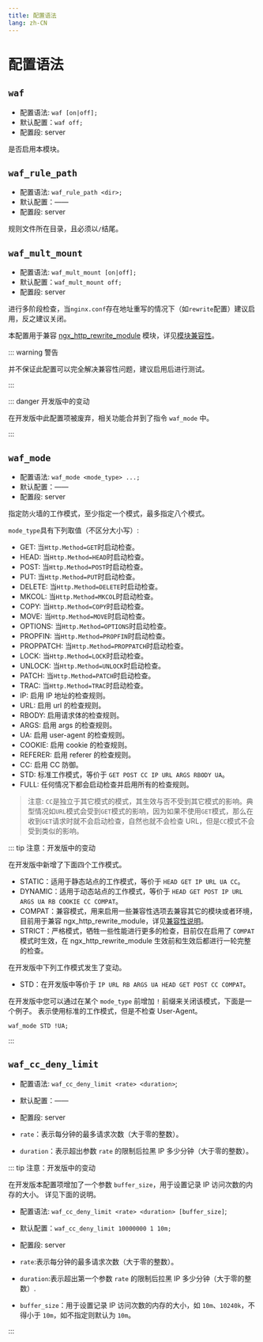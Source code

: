 ```yaml
---
title: 配置语法
lang: zh-CN
---
```


# 配置语法

## `waf`

* 配置语法: `waf [on|off];`
* 默认配置：`waf off;`
* 配置段: server

是否启用本模块。

## `waf_rule_path`

* 配置语法: `waf_rule_path <dir>;`
* 默认配置：——
* 配置段: server

规则文件所在目录，且必须以`/`结尾。


## `waf_mult_mount`

* 配置语法: `waf_mult_mount [on|off];`
* 默认配置：`waf_mult_mount off;`
* 配置段: server

进行多阶段检查，当`nginx.conf`存在地址重写的情况下（如`rewrite`配置）建议启用，反之建议关闭。

本配置用于兼容 [ngx_http_rewrite_module](https://nginx.org/en/docs/http/ngx_http_rewrite_module.html) 
模块，详见[模块兼容性](/zh-cn/guide/compatibility.md#ngx_http_rewrite_module)。

::: warning 警告

并不保证此配置可以完全解决兼容性问题，建议启用后进行测试。

:::

::: danger 开发版中的变动

在开发版中此配置项被废弃，相关功能合并到了指令 `waf_mode` 中。

:::


## `waf_mode`

* 配置语法: `waf_mode <mode_type> ...;`
* 默认配置：——
* 配置段: server

指定防火墙的工作模式，至少指定一个模式，最多指定八个模式。

`mode_type`具有下列取值（不区分大小写）:
* GET: 当`Http.Method=GET`时启动检查。
* HEAD: 当`Http.Method=HEAD`时启动检查。
* POST: 当`Http.Method=POST`时启动检查。
* PUT: 当`Http.Method=PUT`时启动检查。
* DELETE: 当`Http.Method=DELETE`时启动检查。
* MKCOL: 当`Http.Method=MKCOL`时启动检查。
* COPY: 当`Http.Method=COPY`时启动检查。
* MOVE: 当`Http.Method=MOVE`时启动检查。
* OPTIONS: 当`Http.Method=OPTIONS`时启动检查。
* PROPFIN: 当`Http.Method=PROPFIN`时启动检查。
* PROPPATCH: 当`Http.Method=PROPPATCH`时启动检查。
* LOCK: 当`Http.Method=LOCK`时启动检查。
* UNLOCK: 当`Http.Method=UNLOCK`时启动检查。
* PATCH: 当`Http.Method=PATCH`时启动检查。
* TRAC: 当`Http.Method=TRAC`时启动检查。
* IP: 启用 IP 地址的检查规则。
* URL: 启用 url 的检查规则。
* RBODY: 启用请求体的检查规则。
* ARGS: 启用 args 的检查规则。
* UA: 启用 user-agent 的检查规则。
* COOKIE: 启用 cookie 的检查规则。
* REFERER: 启用 referer 的检查规则。
* CC: 启用 CC 防御。
* STD: 标准工作模式，等价于 `GET POST CC IP URL ARGS RBODY UA`。
* FULL: 任何情况下都会启动检查并启用所有的检查规则。

> 注意: `CC`是独立于其它模式的模式，其生效与否不受到其它模式的影响。典型情况如`URL`模式会受到`GET`模式的影响，因为如果不使用`GET`模式，那么在收到`GET`请求时就不会启动检查，自然也就不会检查 URL，但是`CC`模式不会受到类似的影响。

::: tip 注意：开发版中的变动

在开发版中新增了下面四个工作模式。

* STATIC：适用于静态站点的工作模式，等价于 `HEAD GET IP URL UA CC`。
* DYNAMIC：适用于动态站点的工作模式，等价于 `HEAD GET POST IP URL ARGS UA RB COOKIE CC COMPAT`。
* COMPAT：兼容模式，用来启用一些兼容性选项去兼容其它的模块或者环境，目前用于兼容 ngx_http_rewrite_module，详见[兼容性说明](/zh-cn/guide/compatibility.md)。
* STRICT：严格模式，牺牲一些性能进行更多的检查，目前仅在启用了 `COMPAT` 模式时生效，在 ngx_http_rewrite_module 生效前和生效后都进行一轮完整的检查。

在开发版中下列工作模式发生了变动。

* STD：在开发版中等价于 `IP URL RB ARGS UA HEAD GET POST CC COMPAT`。

在开发版中您可以通过在某个 `mode_type` 前增加 `!` 前缀来关闭该模式，下面是一个例子。
表示使用标准的工作模式，但是不检查 User-Agent。

```nginx
waf_mode STD !UA;
```

:::

## `waf_cc_deny_limit`

* 配置语法: `waf_cc_deny_limit <rate> <duration>`;
* 默认配置：——
* 配置段: server

* `rate`：表示每分钟的最多请求次数（大于零的整数）。
* `duration`：表示超出参数 `rate` 的限制后拉黑 IP 多少分钟（大于零的整数）。

::: tip 注意：开发版中的变动

在开发版本配置项增加了一个参数 `buffer_size`，用于设置记录 IP 访问次数的内存的大小。
详见下面的说明。

* 配置语法: `waf_cc_deny_limit <rate> <duration> [buffer_size]`;
* 默认配置：`waf_cc_deny_limit 10000000 1 10m;`
* 配置段: server

* `rate`:表示每分钟的最多请求次数（大于零的整数）。
* `duration`:表示超出第一个参数 `rate` 的限制后拉黑 IP 多少分钟（大于零的整数）.
* `buffer_size`：用于设置记录 IP 访问次数的内存的大小，如 `10m`、`10240k`，不得小于 `10m`，如不指定则默认为 `10m`。

:::
